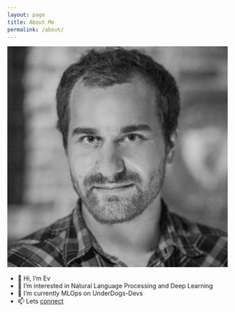 ```yaml
---
layout: page
title: About Me
permalink: /about/
---
```

![](images/Evgeny%20Khoroshukhin.jpg)
- 👋 Hi, I’m Ev
- 👀 I’m interested in Natural Language Processing and Deep Learning
- 🌱 I’m currently MLOps on UnderDogs-Devs
- 📫 Lets [connect](horoshuhin@gmail.com)

